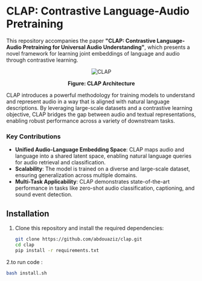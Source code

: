 # CLAP: Contrastive Language-Audio Pretraining  

This repository accompanies the paper **"CLAP: Contrastive Language-Audio Pretraining for Universal Audio Understanding"**, which presents a novel framework for learning joint embeddings of language and audio through contrastive learning.  

<div align="center">
  <img src="https://miro.medium.com/v2/resize:fit:1400/0*s7lWwZYUvoNbLffC.png" alt="CLAP" />
  <p><b>Figure: CLAP Architecture</b></p>
</div>
 
CLAP introduces a powerful methodology for training models to understand and represent audio in a way that is aligned with natural language descriptions. By leveraging large-scale datasets and a contrastive learning objective, CLAP bridges the gap between audio and textual representations, enabling robust performance across a variety of downstream tasks.  

### Key Contributions  
- **Unified Audio-Language Embedding Space**: CLAP maps audio and language into a shared latent space, enabling natural language queries for audio retrieval and classification.  
- **Scalability**: The model is trained on a diverse and large-scale dataset, ensuring generalization across multiple domains.  
- **Multi-Task Applicability**: CLAP demonstrates state-of-the-art performance in tasks like zero-shot audio classification, captioning, and sound event detection.  


## Installation  

1. Clone this repository and install the required dependencies: 
   ```bash
   git clone https://github.com/abdouaziz/clap.git
   cd clap
   pip install -r requirements.txt
   ```

2.to run code :
   ```bash
   bash install.sh
   ```

